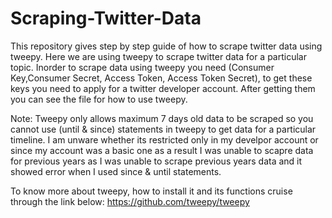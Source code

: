 # Scraping-Twitter-Data
This repository gives step by step guide of how to scrape twitter data using tweepy.
Here we are using tweepy to scrape twitter data for a particular topic.
Inorder to scrape data using tweepy you need (Consumer Key,Consumer Secret, Access Token, Access Token Secret), to get these keys you need to apply for a twitter developer account.
After getting them you can see the file for how to use tweepy.

Note: 
Tweepy only allows maximum 7 days old data to be scraped so you cannot use (until & since) statements in tweepy to get data for a particular timeline. I am unware whether         its restricted only in my develpor account or since my account was a basic one as a result I was unable to scapre data for previous years as I was unable to scrape 
previous years data and it showed error when I used since & until statements.  

To know more about tweepy, how to install it  and its functions cruise through the link below:
https://github.com/tweepy/tweepy
